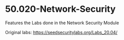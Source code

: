 # 50.020-Network-Security
Features the Labs done in the Network Security Module

Original labs: https://seedsecuritylabs.org/Labs_20.04/
